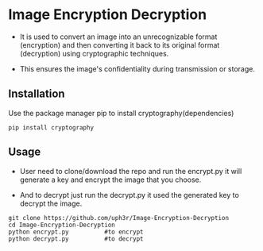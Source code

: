 
# Image Encryption Decryption

- It is used to convert an image into an unrecognizable format (encryption) and then converting it back to its original format (decryption) using cryptographic techniques. 

- This ensures the image's confidentiality during transmission or storage.



## Installation

Use the package manager pip to install cryptography(dependencies)

```
pip install cryptography
```
    
## Usage


- User need to clone/download the repo and run the encrypt.py it will generate a key and encrypt the image that you choose.
 
- And to decrypt just run the decrypt.py it used the generated key to decrypt the image.

```
git clone https://github.com/uph3r/Image-Encryption-Decryption
cd Image-Encryption-Decryption
python encrypt.py          #to encrypt
python decrypt.py          #to decrypt
